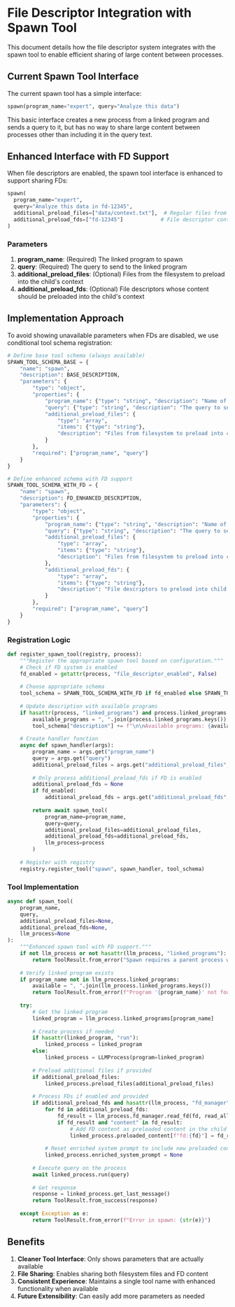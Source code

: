 # File Descriptor Integration with Spawn Tool

This document details how the file descriptor system integrates with the spawn tool to enable efficient sharing of large content between processes.

## Current Spawn Tool Interface

The current spawn tool has a simple interface:

```python
spawn(program_name="expert", query="Analyze this data")
```

This basic interface creates a new process from a linked program and sends a query to it, but has no way to share large content between processes other than including it in the query text.

## Enhanced Interface with FD Support

When file descriptors are enabled, the spawn tool interface is enhanced to support sharing FDs:

```python
spawn(
  program_name="expert", 
  query="Analyze this data in fd-12345",
  additional_preload_files=["data/context.txt"],  # Regular files from filesystem (always available)
  additional_preload_fds=["fd-12345"]            # File descriptor content (only when FD enabled)
)
```

### Parameters

1. **program_name**: (Required) The linked program to spawn
2. **query**: (Required) The query to send to the linked program
3. **additional_preload_files**: (Optional) Files from the filesystem to preload into the child's context
4. **additional_preload_fds**: (Optional) File descriptors whose content should be preloaded into the child's context

## Implementation Approach

To avoid showing unavailable parameters when FDs are disabled, we use conditional tool schema registration:

```python
# Define base tool schema (always available)
SPAWN_TOOL_SCHEMA_BASE = {
    "name": "spawn",
    "description": BASE_DESCRIPTION,
    "parameters": {
        "type": "object",
        "properties": {
            "program_name": {"type": "string", "description": "Name of the linked program to call"},
            "query": {"type": "string", "description": "The query to send to the linked program"},
            "additional_preload_files": {
                "type": "array",
                "items": {"type": "string"},
                "description": "Files from filesystem to preload into child's context"
            }
        },
        "required": ["program_name", "query"]
    }
}

# Define enhanced schema with FD support
SPAWN_TOOL_SCHEMA_WITH_FD = {
    "name": "spawn",
    "description": FD_ENHANCED_DESCRIPTION,
    "parameters": {
        "type": "object",
        "properties": {
            "program_name": {"type": "string", "description": "Name of the linked program to call"},
            "query": {"type": "string", "description": "The query to send to the linked program"},
            "additional_preload_files": {
                "type": "array",
                "items": {"type": "string"},
                "description": "Files from filesystem to preload into child's context"
            },
            "additional_preload_fds": {
                "type": "array",
                "items": {"type": "string"},
                "description": "File descriptors to preload into child's context"
            }
        },
        "required": ["program_name", "query"]
    }
}
```

### Registration Logic

```python
def register_spawn_tool(registry, process):
    """Register the appropriate spawn tool based on configuration."""
    # Check if FD system is enabled
    fd_enabled = getattr(process, "file_descriptor_enabled", False)
    
    # Choose appropriate schema
    tool_schema = SPAWN_TOOL_SCHEMA_WITH_FD if fd_enabled else SPAWN_TOOL_SCHEMA_BASE
    
    # Update description with available programs
    if hasattr(process, "linked_programs") and process.linked_programs:
        available_programs = ", ".join(process.linked_programs.keys())
        tool_schema["description"] += f"\n\nAvailable programs: {available_programs}"
    
    # Create handler function
    async def spawn_handler(args):
        program_name = args.get("program_name")
        query = args.get("query")
        additional_preload_files = args.get("additional_preload_files", [])
        
        # Only process additional_preload_fds if FD is enabled
        additional_preload_fds = None
        if fd_enabled:
            additional_preload_fds = args.get("additional_preload_fds", [])
        
        return await spawn_tool(
            program_name=program_name,
            query=query,
            additional_preload_files=additional_preload_files,
            additional_preload_fds=additional_preload_fds,
            llm_process=process
        )
    
    # Register with registry
    registry.register_tool("spawn", spawn_handler, tool_schema)
```

### Tool Implementation

```python
async def spawn_tool(
    program_name, 
    query, 
    additional_preload_files=None,
    additional_preload_fds=None, 
    llm_process=None
):
    """Enhanced spawn tool with FD support."""
    if not llm_process or not hasattr(llm_process, "linked_programs"):
        return ToolResult.from_error("Spawn requires a parent process with linked programs")
    
    # Verify linked program exists
    if program_name not in llm_process.linked_programs:
        available = ", ".join(llm_process.linked_programs.keys())
        return ToolResult.from_error(f"Program '{program_name}' not found. Available: {available}")
    
    try:
        # Get the linked program
        linked_program = llm_process.linked_programs[program_name]
        
        # Create process if needed
        if hasattr(linked_program, "run"):
            linked_process = linked_program
        else:
            linked_process = LLMProcess(program=linked_program)
        
        # Preload additional files if provided
        if additional_preload_files:
            linked_process.preload_files(additional_preload_files)
        
        # Process FDs if enabled and provided
        if additional_preload_fds and hasattr(llm_process, "fd_manager"):
            for fd in additional_preload_fds:
                fd_result = llm_process.fd_manager.read_fd(fd, read_all=True)
                if fd_result and "content" in fd_result:
                    # Add FD content as preloaded content in the child process
                    linked_process.preloaded_content[f"fd:{fd}"] = fd_result["content"]
            
            # Reset enriched system prompt to include new preloaded content
            linked_process.enriched_system_prompt = None
        
        # Execute query on the process
        await linked_process.run(query)
        
        # Get response
        response = linked_process.get_last_message()
        return ToolResult.from_success(response)
        
    except Exception as e:
        return ToolResult.from_error(f"Error in spawn: {str(e)}")
```

## Benefits

1. **Cleaner Tool Interface**: Only shows parameters that are actually available
2. **File Sharing**: Enables sharing both filesystem files and FD content
3. **Consistent Experience**: Maintains a single tool name with enhanced functionality when available
4. **Future Extensibility**: Can easily add more parameters as needed